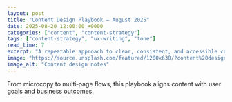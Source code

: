 ```yaml
---
layout: post
title: "Content Design Playbook — August 2025"
date: 2025-08-20 12:00:00 +0000
categories: ["content", "content-strategy"]
tags: ["content-strategy", "ux-writing", "tone"]
read_time: 7
excerpt: "A repeatable approach to clear, consistent, and accessible content across surfaces."
image: "https://source.unsplash.com/featured/1200x630/?content%20design"
image_alt: "Content design notes"
---
```


From microcopy to multi‑page flows, this playbook aligns content with user goals and business outcomes.

